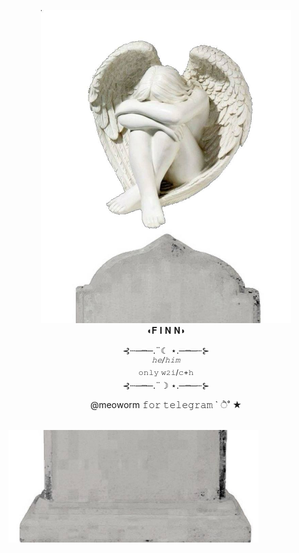 <p align="center"
<br> <img width="400" src="https://github.com/meoworm/meoworm/blob/main/angel.jpg" 
    
</p
<p align="center"
<br> <img width="400" src="https://github.com/meoworm/meoworm/blob/main/начало.jpg"           
         
       
   
<br> ◖𝐅 𝐈 𝐍 𝐍◗
</p> 

<p align="center"
<br>⊰┄─┉─.¨☾ ⋆.─┉─┄⊱
<br><sup><i>𝚑𝚎/𝚑𝚒𝚖</i></sup>
<br> <sup>𝚘𝚗𝚕𝚢 𝚠𝟸𝚒/𝚌+𝚑</sup>
<br>⊰┄─┉─.¨☽ ⋆.─┉─┄⊱

<p align="center"
<br> @meoworm 𝚏𝚘𝚛 𝚝𝚎𝚕𝚎𝚐𝚛𝚊𝚖 ` ੈ˚ ★

<br> <img width="400" src='https://github.com/meoworm/meoworm/blob/main/конец.jpg'>
</p>
